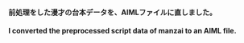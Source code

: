 #### 前処理をした漫才の台本データを、AIMLファイルに直しました。

#### I converted the preprocessed script data of manzai to an AIML file. 

